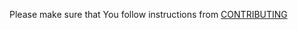 Please make sure that You follow instructions from [CONTRIBUTING](https://github.com/cncf/gha2db/blob/master/CONTRIBUTING.md)
